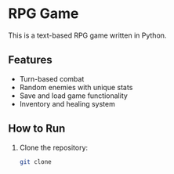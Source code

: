 # RPG Game
This is a text-based RPG game written in Python.

## Features
- Turn-based combat
- Random enemies with unique stats
- Save and load game functionality
- Inventory and healing system

## How to Run
1. Clone the repository:
   ```bash
   git clone 
